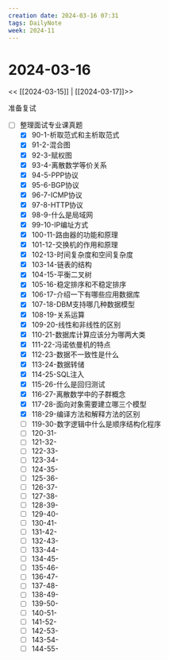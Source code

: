 ```yaml
---
creation date: 2024-03-16 07:31
tags: DailyNote
week: 2024-11
---
```


# 2024-03-16

<< [[2024-03-15]] | [[2024-03-17]]>>


准备复试
- [ ] 整理面试专业课真题
	- [x] 90-1-析取范式和主析取范式
	- [x] 91-2-混合图
	- [x] 92-3-赋权图
	- [x] 93-4-离散数学等价关系
	- [x] 94-5-PPP协议
	- [x] 95-6-BGP协议
	- [x] 96-7-ICMP协议
	- [x] 97-8-HTTP协议
	- [x] 98-9-什么是局域网
	- [x] 99-10-IP编址方式
	- [x] 100-11-路由器的功能和原理
	- [x] 101-12-交换机的作用和原理
	- [x] 102-13-时间复杂度和空间复杂度
	- [x] 103-14-链表的结构
	- [x] 104-15-平衡二叉树
	- [x] 105-16-稳定排序和不稳定排序
	- [x] 106-17-介绍一下有哪些应用数据库
	- [x] 107-18-DBM支持哪几种数据模型
	- [x] 108-19-关系运算
	- [x] 109-20-线性和非线性的区别
	- [x] 110-21-数据库计算应该分为哪两大类
	- [x] 111-22-冯诺依曼机的特点
	- [x] 112-23-数据不一致性是什么
	- [x] 113-24-数据转储
	- [x] 114-25-SQL注入
	- [x] 115-26-什么是回归测试
	- [x] 116-27-离散数学中的子群概念
	- [x] 117-28-面向对象需要建立哪三个模型
	- [x] 118-29-编译方法和解释方法的区别
	- [ ] 119-30-数字逻辑中什么是顺序结构化程序
	- [ ] 120-31-
	- [ ] 121-32-
	- [ ] 122-33-
	- [ ] 123-34-
	- [ ] 124-35-
	- [ ] 125-36-
	- [ ] 126-37-
	- [ ] 127-38-
	- [ ] 128-39-
	- [ ] 129-40-
	- [ ] 130-41-
	- [ ] 131-42-
	- [ ] 132-43-
	- [ ] 133-44-
	- [ ] 134-45-
	- [ ] 135-46-
	- [ ] 136-47-
	- [ ] 137-48-
	- [ ] 138-49-
	- [ ] 139-50-
	- [ ] 140-51-
	- [ ] 141-52-
	- [ ] 142-53-
	- [ ] 143-54-
	- [ ] 144-55-